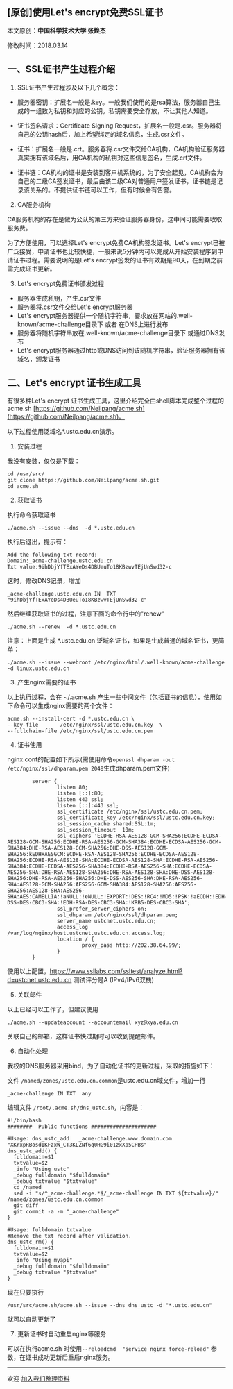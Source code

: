 ## [原创]使用Let's encrypt免费SSL证书

本文原创：**中国科学技术大学 张焕杰**

修改时间：2018.03.14

## 一、SSL证书产生过程介绍

1. SSL证书产生过程涉及以下几个概念：

* 服务器密钥：扩展名一般是.key。一般我们使用的是rsa算法，服务器自己生成的一组数为私钥和对应的公钥。私钥需要安全存放，不让其他人知道。

* 证书签名请求：Certificate Signing Request，扩展名一般是.csr。服务器将自己的公钥hash后，加上希望绑定的域名信息，生成.csr文件。

* 证书：扩展名一般是.crt。服务器将.csr文件交给CA机构，CA机构验证服务器真实拥有该域名后，用CA机构的私钥对这些信息签名，生成.crt文件。

* 证书链：CA机构的证书是安装到客户机系统的，为了安全起见，CA机构会为自己的二级CA签发证书，最后由该二级CA对普通用户签发证书，证书链是记录该关系的。不提供证书链可以工作，但有时候会有告警。

2. CA服务机构

CA服务机构的存在是做为公认的第三方来验证服务器身份，这中间可能需要收取服务费。

为了方便使用，可以选择Let's encrypt免费CA机构签发证书。Let's encrypt已被广泛接受，申请证书也比较快捷，一般来说5分钟内可以完成从开始安装程序到申请证书过程。需要说明的是Let's encrypt签发的证书有效期是90天，在到期之前需完成证书更新。

3. Let's encrypt免费证书颁发过程

* 服务器生成私钥，产生.csr文件
* 服务器将.csr文件交给Let's encrypt服务器
* Let's encrypt服务器提供一个随机字符串，要求放在网站的.well-known/acme-challenge目录下 或者 在DNS上进行发布
* 服务器将随机字符串放在.well-known/acme-challenge目录下 或通过DNS发布
* Let's encrypt服务器通过http或DNS访问到该随机字符串，验证服务器拥有该域名，颁发证书

## 二、Let's encrypt 证书生成工具

有很多种Let's encrypt 证书生成工具，这里介绍完全由shell脚本完成整个过程的acme.sh [https://github.com/Neilpang/acme.sh](https://github.com/Neilpang/acme.sh)。

以下过程使用泛域名*.ustc.edu.cn演示。

1. 安装过程

我没有安装，仅仅是下载：
````
cd /usr/src/
git clone https://github.com/Neilpang/acme.sh.git
cd acme.sh
````

2. 获取证书

执行命令获取证书
````
./acme.sh --issue --dns  -d *.ustc.edu.cn
````
执行后退出，提示有：
```
Add the following txt record:
Domain:_acme-challenge.ustc.edu.cn
Txt value:9ihDbjYfTExAYeDs4DBUeuTo18KBzwvTEjUnSwd32-c

```
这时，修改DNS记录，增加

```
_acme-challenge.ustc.edu.cn IN	TXT "9ihDbjYfTExAYeDs4DBUeuTo18KBzwvTEjUnSwd32-c"
```
然后继续获取证书的过程，注意下面的命令行中的"renew"
```
./acme.sh --renew  -d *.ustc.edu.cn
```

注意：上面是生成 *.ustc.edu.cn 泛域名证书，如果是生成普通的域名证书，更简单：
```
./acme.sh --issue --webroot /etc/nginx/html/.well-known/acme-challenge -d linux.ustc.edu.cn
```

3. 产生nginx需要的证书

以上执行过程，会在 ~/.acme.sh 产生一些中间文件（包括证书的信息），使用如下命令可以生成nginx需要的两个文件：

```
acme.sh --install-cert -d *.ustc.edu.cn \
--key-file       /etc/nginx/ssl/ustc.edu.cn.key  \
--fullchain-file /etc/nginx/ssl/ustc.edu.cn.pem
```

4. 证书使用

nginx.conf的配置如下所示(需使用命令`openssl dhparam -out /etc/nginx/ssl/dhparam.pem 2048`生成dhparam.pem文件)
````
        server {
                listen 80;
                listen [::]:80;
                listen 443 ssl;
                listen [::]:443 ssl;
                ssl_certificate /etc/nginx/ssl/ustc.edu.cn.pem;
                ssl_certificate_key /etc/nginx/ssl/ustc.edu.cn.key;
                ssl_session_cache shared:SSL:1m;
                ssl_session_timeout  10m;
                ssl_ciphers 'ECDHE-RSA-AES128-GCM-SHA256:ECDHE-ECDSA-AES128-GCM-SHA256:ECDHE-RSA-AES256-GCM-SHA384:ECDHE-ECDSA-AES256-GCM-SHA384:DHE-RSA-AES128-GCM-SHA256:DHE-DSS-AES128-GCM-SHA256:kEDH+AESGCM:ECDHE-RSA-AES128-SHA256:ECDHE-ECDSA-AES128-SHA256:ECDHE-RSA-AES128-SHA:ECDHE-ECDSA-AES128-SHA:ECDHE-RSA-AES256-SHA384:ECDHE-ECDSA-AES256-SHA384:ECDHE-RSA-AES256-SHA:ECDHE-ECDSA-AES256-SHA:DHE-RSA-AES128-SHA256:DHE-RSA-AES128-SHA:DHE-DSS-AES128-SHA256:DHE-RSA-AES256-SHA256:DHE-DSS-AES256-SHA:DHE-RSA-AES256-SHA:AES128-GCM-SHA256:AES256-GCM-SHA384:AES128-SHA256:AES256-SHA256:AES128-SHA:AES256-SHA:AES:CAMELLIA:!aNULL:!eNULL:!EXPORT:!DES:!RC4:!MD5:!PSK:!aECDH:!EDH-DSS-DES-CBC3-SHA:!EDH-RSA-DES-CBC3-SHA:!KRB5-DES-CBC3-SHA';
                ssl_prefer_server_ciphers on;
                ssl_dhparam /etc/nginx/ssl/dhparam.pem;
                server_name ustcnet.ustc.edu.cn;
                access_log /var/log/nginx/host.ustcnet.ustc.edu.cn.access.log;
                location / {
                        proxy_pass http://202.38.64.99/;
                }
        }
````
使用以上配置，https://www.ssllabs.com/ssltest/analyze.html?d=ustcnet.ustc.edu.cn 测试评分是A (IPv4/IPv6双栈)


5. 关联邮件

以上已经可以工作了，但建议使用
```
./acme.sh --updateaccount --accountemail xyz@xya.edu.cn
```
关联自己的邮箱，这样证书快过期时可以收到提醒邮件。


6. 自动化处理

我校的DNS服务器采用bind，为了自动化证书的更新过程，采取的措施如下：

文件 `/named/zones/ustc.edu.cn.common`是ustc.edu.cn域文件，增加一行
```
_acme-challenge IN TXT  any
```

编辑文件 `/root/.acme.sh/dns_ustc.sh`，内容是：

```
#!/bin/bash
########  Public functions #####################

#Usage: dns_ustc_add   _acme-challenge.www.domain.com   "XKrxpRBosdIKFzxW_CT3KLZNf6q0HG9i01zxXp5CPBs"
dns_ustc_add() {
  fulldomain=$1
  txtvalue=$2
  _info "Using ustc"
  _debug fulldomain "$fulldomain"
  _debug txtvalue "$txtvalue"
  cd /named
  sed -i "s/^_acme-challenge.*$/_acme-challenge IN TXT ${txtvalue}/" /named/zones/ustc.edu.cn.common 
  git diff
  git commit -a -m "_acme-challenge"
}

#Usage: fulldomain txtvalue
#Remove the txt record after validation.
dns_ustc_rm() {
  fulldomain=$1
  txtvalue=$2
  _info "Using myapi"
  _debug fulldomain "$fulldomain"
  _debug txtvalue "$txtvalue"
}
```

现在只要执行

```
/usr/src/acme.sh/acme.sh --issue --dns dns_ustc -d "*.ustc.edu.cn"
```

就可以自动更新了

7. 更新证书时自动重启nginx等服务

可以在执行acme.sh 时使用`--reloadcmd  "service nginx force-reload"` 参数，在证书成功更新后重启nginx服务。


***
欢迎 [加入我们整理资料](https://github.com/bg6cq/ITTS)
